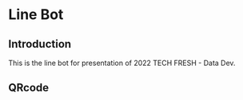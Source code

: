 # Line Bot
## Introduction
This is the line bot for presentation of 2022 TECH FRESH - Data Dev.
## QRcode
![]()